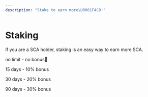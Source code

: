 ```yaml
---
description: "Stake to earn more\U0001F4C8!"
---
```


# Staking

If you are a SCA holder, staking is an easy way to earn more SCA.

no limit - no bonus🥲

15 days - 10% bonus

30 days - 20% bonus

90 days - 30% bonus



